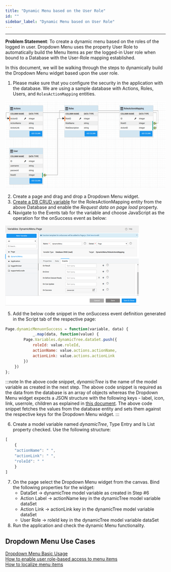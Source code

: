 ```yaml
---
title: "Dynamic Menu based on the User Role"
id: ""
sidebar_label: "Dynamic Menu based on User Role"
---
```

---

**Problem Statement**: To create a dynamic menu based on the roles of the logged in user. Dropdown Menu uses the property User Role to automatically build the Menu Items as per the logged-in User role when bound to a Database with the User-Role mapping established.

In this document, we will be walking through the steps to dynamically build the Dropdown Menu widget based upon the user role.

1. Please make sure that you configure the security in the application with the database. We are using a sample database with Actions, Roles, Users, and `RolesActionMapping` entities. 

[![](/learn/assets/rbac_menu_db.png)](/learn/assets/rbac_menu_db.png)

2. Create a page and drag and drop a Dropdown Menu widget.
3. [Create a DB CRUD variable](/learn/assets/var_sel.png) for the RolesActionMapping entity from the above Database and enable the _Request data on page load_ property.
4. Navigate to the Events tab for the variable and choose JavaScript as the operation for the onSuccess event as below: 

[![](/learn/assets/rbac_menu_varevent.png)](/learn/assets/rbac_menu_varevent.png)

5. Add the below code snippet in the onSuccess event definition generated in the Script tab of the respective page:

```js
Page.dynamicMenuonSuccess = function(variable, data) {
            _.map(data, function(value) {
        Page.Variables.dynamicTree.dataSet.push({
            roleId: value.roleId,
            actionName: value.actions.actionName,
            actionLink: value.actions.actionLink
        })
    })
};
```

:::note
In the above code snippet, _dynamicTree_ is the name of the model variable as created in the next step. The above code snippet is required as the data from the database is an array of objects whereas the Dropdown Menu widget expects a JSON structure with the following keys - label, icon, link, userrole, children as explained in [this document](/learn/app-development/widgets/navigation/dropdown-menu-use-cases/). The above code snippet fetches the values from the database entity and sets them against the respective keys for the Dropdown Menu widget.
:::

6. Create a model variable named _dynamicTree_, Type Entry and Is List property checked. Use the following structure:

```js
[
    {
    "actionName": " ",
    "actionLink": " ",
    "roleId": " "
    }
]
```

7. On the page select the Dropdown Menu widget from the canvas. Bind the following properties for the widget:
    - DataSet → dynamicTree model variable as created in Step #6
    - Action Label → actionName key in the dynamicTree model variable dataSet
    - Action Link → actionLink key in the dynamicTree model variable dataSet
    - User Role → roleId key in the dynamicTree model variable dataSet
8. Run the application and check the dynamic Menu functionality.

## Dropdown Menu Use Cases

[Dropdown Menu Basic Usage](/learn/app-development/widgets/navigation/dropdown-menu-use-cases/)  
[How to enable user role-based access to menu items](/learn/how-tos/restricting-menu-item-display-based-user-role/)  
[How to localize menu items](/learn/how-tos/implementing-localization-dropdown-menu/)  
